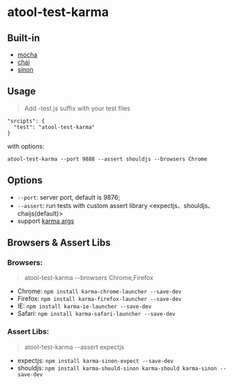 # atool-test-karma

## Built-in

- [mocha](http://mochajs.org/)
- [chai](http://chaijs.com/api)
- [sinon](http://sinonjs.org/)

## Usage

> Add -test.js suffix with your test files

```
"srcipts": {
  "test": "atool-test-karma"
}
```

with options:

```
atool-test-karma --port 9888 --assert shouldjs --browsers Chrome
```

##  Options

- `--port`: server port, default is 9876;
- `--assert`: run tests with custom assert library <expectjs、shouldjs、chaijs(default)>
- support [karma args](http://karma-runner.github.io/1.0/config/configuration-file.html)

## Browsers & Assert Libs

### Browsers:
>  atool-test-karma --browsers Chrome,Firefox

- Chrome: `npm install karma-chrome-launcher --save-dev`
- Firefox: `npm install karma-firefox-launcher --save-dev`
- IE: `npm install karma-ie-launcher --save-dev`
- Safari: `npm install karma-safari-launcher --save-dev`

### Assert Libs:
>  atool-test-karma --assert expectjs

- expectjs: `npm install karma-sinon-expect --save-dev`
- shouldjs: `npm install karma-should-sinon karma-should karma-sinon --save-dev`
